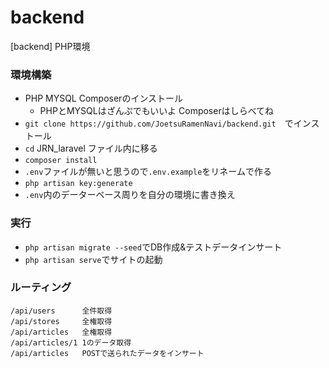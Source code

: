 # backend
[backend] PHP環境

### 環境構築

- PHP MYSQL Composerのインストール
  - PHPとMYSQLはざんぷでもいいよ Composerはしらべてね
- `git clone https://github.com/JoetsuRamenNavi/backend.git`　でインストール
- `cd` JRN_laravel ファイル内に移る
- `composer install`
- `.env`ファイルが無いと思うので`.env.example`をリネームで作る
- `php artisan key:generate`
- `.env`内のデーターベース周りを自分の環境に書き換え

### 実行

- `php artisan migrate --seed`でDB作成&テストデータインサート
- `php artisan serve`でサイトの起動

### ルーティング

```
/api/users      全件取得
/api/stores     全権取得
/api/articles   全権取得
/api/articles/1 1のデータ取得
/api/articles   POSTで送られたデータをインサート
```